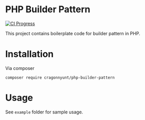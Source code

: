 # PHP Builder Pattern

[![CI Progress](https://github.com/cragonnyunt/php-builder-pattern/actions/workflows/main.yml/badge.svg?branch=main)](https://github.com/cragonnyunt/php-builder-pattern/actions/workflows/main.yml)

This project contains boilerplate code for builder pattern in PHP.

# Installation

Via composer

```
composer require cragonnyunt/php-builder-pattern
```

# Usage

See `example` folder for sample usage.
